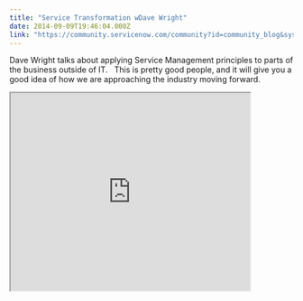 ```yaml
---
title: "Service Transformation wDave Wright"
date: 2014-09-09T19:46:04.000Z
link: "https://community.servicenow.com/community?id=community_blog&sys_id=bfddaae9dbd0dbc01dcaf3231f961946"
---
```

<p>Dave Wright talks about applying Service Management principles to parts of the business outside of IT.   This is pretty good people, and it will give you a good idea of how we are approaching the industry moving forward.   <span __jive_emoticon_name="happy" __jive_macro_name="emoticon" class="jive_macro_emoticon jive_macro jive_emote" src="/6.0.3.0/images/emoticons/happy.png"></span></p><p></p><p><iframe src="https://youtube.com/embed/vSQK_jzauyw" width="425" height="350"/></p>